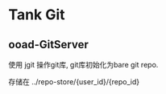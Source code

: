 

# Tank Git

## ooad-GitServer

使用 jgit 操作git库, git库初始化为bare git repo.

存储在 ../repo-store/{user_id}/{repo_id}